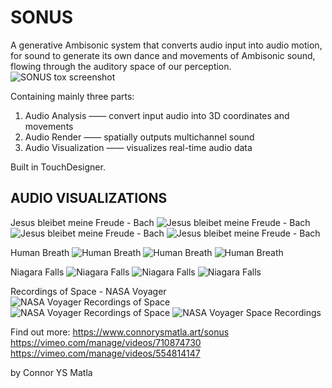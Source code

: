 # SONUS

A generative Ambisonic system that converts audio input into audio motion, for sound to generate its own dance and movements of Ambisonic sound, flowing through the auditory space of our perception.
![SONUS tox screenshot](https://user-images.githubusercontent.com/60975534/167286128-0f84a0bf-1979-4d66-bbc9-b3b48ed054d4.jpg)

Containing mainly three parts:
  1. Audio Analysis —— convert input audio into 3D coordinates and movements
  2. Audio Render —— spatially outputs multichannel sound
  3. Audio Visualization —— visualizes real-time audio data

Built in TouchDesigner. 


## AUDIO VISUALIZATIONS


Jesus bleibet meine Freude - Bach
![Jesus bleibet meine Freude - Bach](https://user-images.githubusercontent.com/60975534/168876330-19fcc391-982c-44e3-8e75-7a4881d18493.png)
![Jesus bleibet meine Freude - Bach](https://user-images.githubusercontent.com/60975534/168873325-62c4424c-1f90-40f2-beb2-79665837b921.png)
![Jesus bleibet meine Freude - Bach](https://user-images.githubusercontent.com/60975534/168875552-07028c17-6e8f-4365-b01b-1a6dc8c123ab.png)


Human Breath
![Human Breath](https://user-images.githubusercontent.com/60975534/168876371-9134cee9-d133-4082-b619-2d3d52452c41.png)
![Human Breath](https://user-images.githubusercontent.com/60975534/168873490-8f4709c2-922b-4350-8b68-139fab99dab6.png)
![Human Breath](https://user-images.githubusercontent.com/60975534/168875563-8cc86924-198b-446f-a3e4-7811980e1c05.png)


Niagara Falls
![Niagara Falls](https://user-images.githubusercontent.com/60975534/168876392-19e9320b-3d2b-494e-a7ae-4d32061b699d.png)
![Niagara Falls](https://user-images.githubusercontent.com/60975534/168873589-5f852ed2-c78e-4946-b18d-602492f8fdd2.png)
![Niagara Falls](https://user-images.githubusercontent.com/60975534/168875577-549c2599-c1c5-48d8-87fb-6805341b0d71.png)


Recordings of Space - NASA Voyager
![NASA Voyager Recordings of Space](https://user-images.githubusercontent.com/60975534/168876411-15fcd19d-1be0-41d8-876d-04abc5714415.png)
![NASA Voyager Recordings of Space](https://user-images.githubusercontent.com/60975534/168873383-05a19681-4aa0-4f20-a549-f699572d5946.png)
![NASA Voyager Space Recordings](https://user-images.githubusercontent.com/60975534/168875586-4ae0f3c1-7bfd-4f69-a9b3-d6789e6e485f.png)



Find out more:
https://www.connorysmatla.art/sonus
https://vimeo.com/manage/videos/710874730
https://vimeo.com/manage/videos/554814147

by Connor YS Matla

